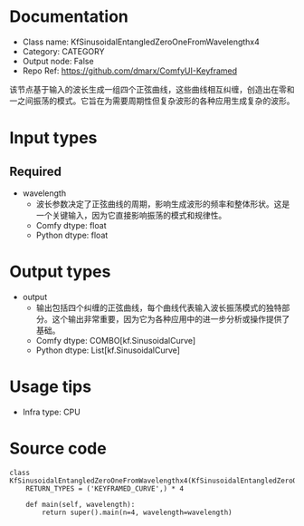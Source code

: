 # Documentation
- Class name: KfSinusoidalEntangledZeroOneFromWavelengthx4
- Category: CATEGORY
- Output node: False
- Repo Ref: https://github.com/dmarx/ComfyUI-Keyframed

该节点基于输入的波长生成一组四个正弦曲线，这些曲线相互纠缠，创造出在零和一之间振荡的模式。它旨在为需要周期性但复杂波形的各种应用生成复杂的波形。

# Input types
## Required
- wavelength
    - 波长参数决定了正弦曲线的周期，影响生成波形的频率和整体形状。这是一个关键输入，因为它直接影响振荡的模式和规律性。
    - Comfy dtype: float
    - Python dtype: float

# Output types
- output
    - 输出包括四个纠缠的正弦曲线，每个曲线代表输入波长振荡模式的独特部分。这个输出非常重要，因为它为各种应用中的进一步分析或操作提供了基础。
    - Comfy dtype: COMBO[kf.SinusoidalCurve]
    - Python dtype: List[kf.SinusoidalCurve]

# Usage tips
- Infra type: CPU

# Source code
```
class KfSinusoidalEntangledZeroOneFromWavelengthx4(KfSinusoidalEntangledZeroOneFromWavelength):
    RETURN_TYPES = ('KEYFRAMED_CURVE',) * 4

    def main(self, wavelength):
        return super().main(n=4, wavelength=wavelength)
```
